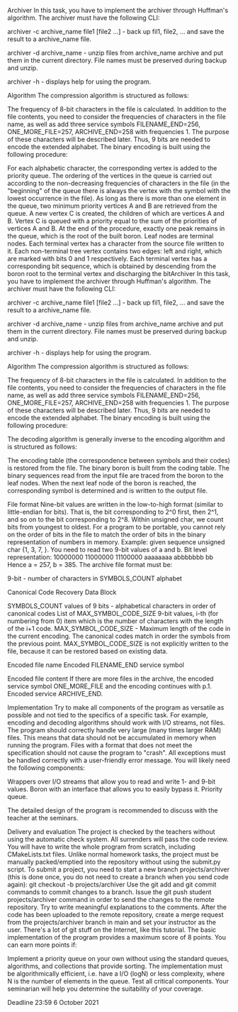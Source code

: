 Archiver
In this task, you have to implement the archiver through Huffman's algorithm.
The archiver must have the following CLI:

archiver -c archive_name file1 [file2 ...] - back up fil1, file2, ... and save the result to a archive_name file.

archiver -d archive_name - unzip files from archive_name archive and put them in the current directory. File names must be preserved during backup and unzip.

archiver -h - displays help for using the program.

Algorithm
The compression algorithm is structured as follows:

The frequency of 8-bit characters in the file is calculated. In addition to the file contents, you need to consider the frequencies of characters in the file name, as well as add three service symbols FILENAME_END=256, ONE_MORE_FILE=257, ARCHIVE_END=258 with frequencies 1. The purpose of these characters will be described later. Thus, 9 bits are needed to encode the extended alphabet.
The binary encoding is built using the following procedure:

For each alphabetic character, the corresponding vertex is added to the priority queue. The ordering of the vertices in the queue is carried out according to the non-decreasing frequencies of characters in the file (in the "beginning" of the queue there is always the vertex with the symbol with the lowest occurrence in the file).
As long as there is more than one element in the queue, two minimum priority vertices A and B are retrieved from the queue. A new vertex C is created, the children of which are vertices A and B.
Vertex C is queued with a priority equal to the sum of the priorities of vertices A and B.
At the end of the procedure, exactly one peak remains in the queue, which is the root of the built boron. Leaf nodes are terminal nodes.
Each terminal vertex has a character from the source file written to it.
Each non-terminal tree vertex contains two edges: left and right, which are marked with bits 0 and 1 respectively.
Each terminal vertex has a corresponding bit sequence, which is obtained by descending from the boron root to the terminal vertex and discharging the bitArchiver
In this task, you have to implement the archiver through Huffman's algorithm.
The archiver must have the following CLI:

archiver -c archive_name file1 [file2 ...] - back up fil1, file2, ... and save the result to a archive_name file.

archiver -d archive_name - unzip files from archive_name archive and put them in the current directory. File names must be preserved during backup and unzip.

archiver -h - displays help for using the program.

Algorithm
The compression algorithm is structured as follows:

The frequency of 8-bit characters in the file is calculated. In addition to the file contents, you need to consider the frequencies of characters in the file name, as well as add three service symbols FILENAME_END=256, ONE_MORE_FILE=257, ARCHIVE_END=258 with frequencies 1. The purpose of these characters will be described later. Thus, 9 bits are needed to encode the extended alphabet.
The binary encoding is built using the following procedure:

The decoding algorithm is generally inverse to the encoding algorithm and is structured as follows:

The encoding table (the correspondence between symbols and their codes) is restored from the file.
The binary boron is built from the coding table.
The binary sequences read from the input file are traced from the boron to the leaf nodes. When the next leaf node of the boron is reached, the corresponding symbol is determined and is written to the output file.

File format
Nine-bit values are written in the low-to-high format (similar to little-endian for bits). That is, the bit corresponding to 2^0 first, then 2^1, and so on to the bit corresponding to 2^8.
Within unsigned char, we count bits from youngest to oldest. For a program to be portable, you cannot rely on the order of bits in the file to match the order of bits in the binary representation of numbers in memory.
Example: given sequence unsigned char {1, 3, 7, }. You need to read two 9-bit values of a and b.
Bit level representation:
10000000 11000000 11100000
aaaaaaaa abbbbbbb bb
Hence a = 257, b = 385.
The archive file format must be:

9-bit - number of characters in SYMBOLS_COUNT alphabet

Canonical Code Recovery Data Block

SYMBOLS_COUNT values of 9 bits - alphabetical characters in order of canonical codes
List of MAX_SYMBOL_CODE_SIZE 9-bit values, i-th (for numbering from 0) item
which is the number of characters with the length of the i+1 code. MAX_SYMBOL_CODE_SIZE - Maximum length of the code in the current encoding. The canonical codes match in order the symbols from the previous point. MAX_SYMBOL_CODE_SIZE is not explicitly written to the file, because it can be restored based on existing data.

Encoded file name
Encoded FILENAME_END service symbol

Encoded file content
If there are more files in the archive, the encoded service symbol ONE_MORE_FILE and the encoding continues with p.1.
Encoded service ARCHIVE_END.

Implementation
Try to make all components of the program as versatile as possible and not tied to the specifics of a specific task.
For example, encoding and decoding algorithms should work with I/O streams, not files.
The program should correctly handle very large (many times larger RAM) files. This means that data should not be accumulated in memory when running the program.
Files with a format that does not meet the specification should not cause the program to "crash". All exceptions must be handled correctly with a user-friendly error message.
You will likely need the following components:

Wrappers over I/O streams that allow you to read and write 1- and 9-bit values.
Boron with an interface that allows you to easily bypass it.
Priority queue.

The detailed design of the program is recommended to discuss with the teacher at the seminars.

Delivery and evaluation
The project is checked by the teachers without using the automatic check system. All surrenders will pass the code review.
You will have to write the whole program from scratch, including CMakeLists.txt files.
Unlike normal homework tasks, the project must be manually packed/emptied into the repository without using the submit.py script.
To submit a project, you need to start a new branch projects/archiver (this is done once, you do not need to create a branch when you send code again):
git checkout -b projects/archiver
Use the git add and git commit commands to commit changes to a branch. Issue the git push student projects/archiver command in order to send the changes to the remote repository. Try to write meaningful explanations to the comments.
After the code has been uploaded to the remote repository, create a merge request from the projects/archiver branch in main and set your instructor as the user.
There's a lot of git stuff on the Internet, like this tutorial.
The basic implementation of the program provides a maximum score of 8 points.
You can earn more points if:

Implement a priority queue on your own without using the standard queues, algorithms, and collections that provide sorting. The implementation must be algorithmically efficient, i.e. have a I/O (logN) or less complexity, where N is the number of elements in the queue.
Test all critical components. Your seminarian will help you determine the suitability of your coverage.

Deadline
23:59 6 October 2021
